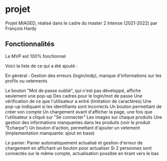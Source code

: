 # projet

Projet MIAGED, réalisé dans le cadre du master 2 Intense (2021-2022) par François Hardy

## Fonctionnalités

Le MVP est 100% fonctionnel

Voici la liste de ce qui a été ajouté :

En général :
Gestion des erreurs (login/mdp), manque d'informations sur les profils ou vetements

Le bouton "Mot de passe oublié", qui n'est pas développé, affiche seulement une pop-up
Des cadres pour le login/mot de passe
Une vérification de ce que l'utilisateur a entré (limitation de caractères)
Une pop-up indiquant si les identifiants sont incorrects
Un bouton permettant de créer son compte
Un chargement avant d'afficher la page, une fois que l'utilisateur a cliqué sur "Se connecter"
Les images sur chaque produits
Une gestion des informations manquantes dans les produits (voir le produit "Echarpe")
Un bouton d'action, permettant d'ajouter un vetement (implementation manquante: ajout en base)

Le panier:
Panier automatiquement actualisé et gestion d'erreur de chargement en affichant un bouton pour actualiser
Si 2 personnes sont connectés sur le même compte, actualisation possible en tirant vers le bas

